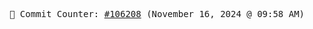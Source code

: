 <p align="center">
    <samp>
        📮 Commit Counter: <a href="https://github.com/Javascript-void0/Javascript-void0/commits/main">#106208</a> (November 16, 2024 @ 09:58 AM)
    </samp>
</p>